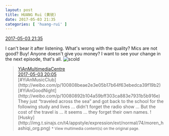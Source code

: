 ```yaml
---
layout: post
title: HUANG Rui (黄锐)
date: 2017-05-03 21:35
categories: [ 'huang-rui' ]
---
```


<div class="weibo-info">
  <a href="http://weibo.com/2383396057/F1rlHEjqd">2017-05-03 21:35</a>
</div>

I can't bear it after listening. What's wrong with the quality? Mics are not good? Buy! Anyone doesn't give you money? I want to see your change in the next episode, that's all. ![scold](http://img.t.sinajs.cn/t4/appstyle/expression/ext/normal/60/numav2_org.gif)

<!-- more -->

> <div class="weibo-post-name">
>   <a href="http://weibo.com/u/6196825252">YiAnMultimediaCentre</a>
> </div>
> <div class="weibo-info">
>   <a href="http://weibo.com/6196825252/F1qLb0cYo">2017-05-03 20:05</a>
> </div>
> [#YiAnMusicClub](http://weibo.com/p/100808beae2e3e05b17b64f63ebedca39f19b2) [#YiAnGoodNight](http://weibo.com/p/10080892b104a59bff303ca883e7931b5b916e) They just “traveled across the sea” and got back to the school for the following study and lives … didn't forget the radio show … But the cost of the travel is … it seems … they forget their own names. ![Husky](http://img.t.sinajs.cn/t4/appstyle/expression/ext/normal/74/moren_hashiqi_org.png)  
> <small>* View multimedia content(s) on the original page.</small>

